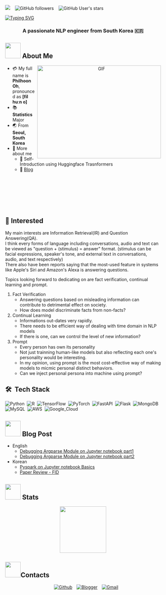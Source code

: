 <a href="https://hits.seeyoufarm.com"><img src="https://hits.seeyoufarm.com/api/count/incr/badge.svg?url=https%3A%2F%2Fgithub.com%2Fphilhoonoh&count_bg=%23C23DC8&title_bg=%23DBA72D&icon=&icon_color=%23AA8C27&title=hits&edge_flat=false"/></a> &nbsp;&nbsp; <img alt="GitHub followers" src="https://img.shields.io/github/followers/philhoonoh?style=social"> &nbsp;&nbsp; <img alt="GitHub User's stars" src="https://img.shields.io/github/stars/philhoonoh?style=social">

[![Typing SVG](https://readme-typing-svg.herokuapp.com?color=%23C996F7&size=20&lines=+Welcome+to+👋+philhoon's+github)](https://git.io/typing-svg)
<h3 align="center">A passionate NLP engineer from South Korea &#127472;&#127479</h3>

## <img src="https://raw.githubusercontent.com/nixin72/nixin72/master/wave.gif" width="50px"></img> About Me

<a target="_blank" align="center">
  <img align="right" top="500" height="300" width="400" alt="GIF" src="https://media.giphy.com/media/SWoSkN6DxTszqIKEqv/giphy.gif">
</a>

- :credit_card: My full name is **Philhoon Oh**, pronounced as __[fíl huːn o]__ 
- :books: **Statistics** Major
- :earth_asia: From **Seoul, South Korea**
- 💬 More about me
  - 📝 Self-Introduction using Huggingface Trasnformers 
  - 📝 [Blog](https://psyduck5.tistory.com/)

<br></br>
<br></br>
<br></br>

## :monocle_face: Interested
My main interests are Information Retrieval(IR) and Question Answering(QA). \
I think every forms of language including conversations, audio and text can be viewed as "question + (stimulus) = answer" format. (stimulus can be facial expressions, speaker's tone, and external text in conversations, audio, and text respectively) \
There also have been reports saying that the most-used feature in systems like Apple's Siri and Amazon's Alexa is answering questions.

Topics looking forward to dedicating on are fact verification, continual learning and prompt. 
1) Fact Verification 
    - Answering questions based on misleading information can contribute to detrimental effect on society. 
    - How does model discriminate facts from non-facts?
2) Continual Learning
    - Informations out-dates very rapidly.
    - There needs to be efficient way of dealing with time domain in NLP models
    - If there is one, can we control the level of new information?
3) Prompt
    - Every person has own its personality 
    - Not just trainning human-like models but also reflecting each one's personality would be interesting.
    - In my opinion, using prompt is the most cost-effective way of making models to micmic personal distinct behaviors.
    - Can we inject personal persona into machine using prompt? 

## 🛠 &nbsp;Tech Stack
![Python](https://img.shields.io/badge/-Python-05122A?style=for-the-badge&logo=python)&nbsp;
![R](https://img.shields.io/badge/-R-276DC3?style=for-the-badge&logo=r&logoColor=white)&nbsp;
<img src="https://img.shields.io/badge/TensorFlow-FF6F00?style=for-the-badge&logo=tensorflow&logoColor=white" alt="TensorFlow"></img>&nbsp;
<img src="https://img.shields.io/badge/PyTorch-EE4C2C?style=for-the-badge&logo=pytorch&logoColor=white" alt="PyTorch"></img>&nbsp;
![FastAPI](https://img.shields.io/badge/-FastAPI-009688?style=for-the-badge&logo=fastapi)&nbsp;
![Flask](https://img.shields.io/badge/-Flask-05122A?style=for-the-badge&logo=flask)&nbsp;
<img src="https://img.shields.io/badge/MongoDB-4EA94B?style=for-the-badge&logo=mongodb&logoColor=white" alt="MongoDB"></img>&nbsp;
<img src="https://img.shields.io/badge/MySQL-00000F?style=for-the-badge&logo=mysql&logoColor=white" alt="MySQL"></img>&nbsp;
<img src="https://img.shields.io/badge/Amazon_AWS-232F3E?style=for-the-badge&logo=amazon-aws&logoColor=white" alt="AWS"></img>&nbsp;
<img src="https://img.shields.io/badge/Google_Cloud-4285F4?style=for-the-badge&logo=google-cloud&logoColor=white" alt="Google_Cloud"></img>&nbsp;

## <img src="https://media2.giphy.com/media/QssGEmpkyEOhBCb7e1/giphy.gif?cid=ecf05e47a0n3gi1bfqntqmob8g9aid1oyj2wr3ds3mg700bl&rid=giphy.gif" width="50px"> </img> Blog Post

<!-- BLOG-POST-LIST:START -->

- English 
  - [Debugging Argparse Module on Jupyter notebook part1](https://psyduck5.tistory.com/13) 
  - [Debugging Argparse Module on Jupyter notebook part2](https://psyduck5.tistory.com/14) 
- Korean 
  - [Pyspark on Jupyter notebook Basics](https://psyduck5.tistory.com/74)
  - [Paper Review - FID](https://psyduck5.tistory.com/51)
<!-- BLOG-POST-LIST:END -->

## <img src="https://media0.giphy.com/media/cNZqrH5IzOG0xrlWks/giphy.gif?cid=ecf05e47map255q427en9uprqc1sb0unjq5k4fnqg5pmhhs4&rid=giphy.gif&ct=s" width="50px"> Stats
<div align="center">
<img height="150em" src="https://github-readme-stats.vercel.app/api/?username=philhoonoh&layout=compact&show_icon=true&theme=darcula">
</div>

## <img src="https://media.giphy.com/media/iY8CRBdQXODJSCERIr/giphy.gif" width="50px"></img>Contacts 

<p align="center">

 <div align="center"  class="icons-social" style="margin-left: 10px;">
        <a style="margin-left: 10px;" target="_blank" href="https://github.com/philhoonoh">
		    <img src="https://img.shields.io/badge/GitHub-100000?style=for-the-badge&logo=github&logoColor=white" alt="Github"></a>
	    <a style="margin-left: 10px;" target="_blank" href="https://psyduck5.tistory.com/">
			<img src="https://img.shields.io/badge/Blogger-FF5722?style=for-the-badge&logo=blog&logoColor=white" alt="Blogger"></a>
        <a style="margin-left: 10px;" target="_blank" href="mailto:vlfgns5@gmail.com">
            <img src="https://img.shields.io/badge/Gmail-D14836?style=for-the-badge&logo=gmail&logoColor=white" alt="Gmail"></a>
</div>
</p>